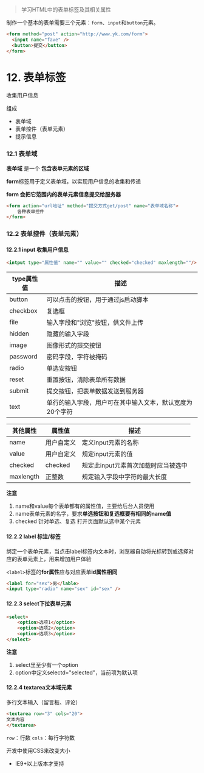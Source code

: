 > 学习HTML中的表单标签及其相关属性

制作一个基本的表单需要三个元素：`form`、`input`和`button`元素。


```html
<form method="post" action="http://www.yk.com/form">
  <input name="fave" />
  <button>提交</button>
</form>
```





# 12. 表单标签

收集用户信息

组成
- 表单域
- 表单控件（表单元素）
- 提示信息

### 12.1 表单域

**表单域** 是一个 **包含表单元素的区域** 

**form**标签用于定义表单域，以实现用户信息的收集和传递

**form 会把它范围内的表单元素信息提交给服务器**
```html
<form action="url地址" method="提交方式get/post" name="表单域名称">
    各种表单控件
</form>
```
### 12.2 表单控件（表单元素）

#### 12.2.1 input 收集用户信息

```html
<intput type="属性值" name="" value="" checked="checked" maxlength=""/>
```

type属性值 | 描述
---|---
button | 可以点击的按钮，用于通过js启动脚本
checkbox | 复选框
file | 输入字段和"浏览"按钮，供文件上传
hidden | 隐藏的输入字段
image | 图像形式的提交按钮
password | 密码字段，字符被掩码
radio | 单选安按钮
reset | 重置按钮，清除表单所有数据 
submit | 提交按钮，把表单数据发送到服务器
text | 单行的输入字段，用户可在其中输入文本，默认宽度为20个字符


其他属性 | 属性值 | 描述
---|--- | ---
name | 用户自定义 | 定义input元素的名称
value | 用户自定义 | 规定input元素的值
checked | checked | 规定此input元素首次加载时应当被选中
maxlength | 正整数 | 规定输入字段中字符的最大长度

**注意**
1. name和value每个表单都有的属性值，主要给后台人员使用
2. name表单元素的名字，要求**单选按钮和复选框要有相同的name值**
3. checked 针对单选、复选 打开页面默认选中某个元素

#### 12.2.2 label 标注/标签

绑定一个表单元素，当点击label标签内文本时，浏览器自动将光标转到或选择对应的表单元素上，用来增加用户体验

`<label>`标签的**for属性**应与对应表单**id属性相同**

```html
<label for="sex">男</lable>
<input type="radio" name="sex" id="sex" /> 
```

#### 12.2.3 select下拉表单元素

```html
<select>
    <option>选项1</option>
    <option>选项2</option>
    <option>选项3</option>
</select>
```

**注意**

1. select里至少有一个option
2. option中定义selectd="selected"，当前项为默认项


#### 12.2.4 textarea文本域元素

多行文本输入（留言板、评论）

```html
<textarea row="3" cols="20">
文本内容
</textarea>
```

`row`：行数 `cols`：每行字符数

开发中使用CSS来改变大小

- IE9+以上版本才支持


